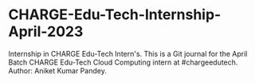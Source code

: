# CHARGE-Edu-Tech-Internship-April-2023

Internship in CHARGE Edu-Tech Intern's. This is a Git journal for the April Batch CHARGE Edu-Tech Cloud Computing intern at #chargeedutech. Author: Aniket Kumar Pandey.
